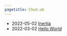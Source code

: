 ```yaml
---
pagetitle: Chud.uk
---
```


* 2022-05-02 [Inertia](/inertia.html)
* 2022-03-02 [Hello World](/hello-world.html)

